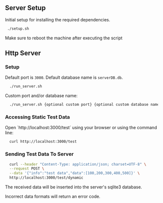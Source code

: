 ## Server Setup

Initial setup for installing the required dependencies.

```bash
 ./setup.sh
```

Make sure to reboot the machine after executing the script

## Http Server

### Setup

Default port is `3000`.
Default database name is `serverDB.db`.

```bash
  ./run_server.sh
```

Custom port and/or database name:
```bash
  ./run_server.sh {optional custom port} {optional custom database name}
```

### Accessing Static Test Data

Open `http://localhost:3000/test´ using your browser or using the command line:

```bash
  curl http://localhost:3000/test
```

### Sending Test Data To Server

```bash
  curl --header "Content-Type: application/json; charset=UTF-8" \
  --request POST \
  --data '{"info":"test data","data":[100,200,300,400,500]}' \
  http://localhost:3000/test/dynamic
```
The received data will be inserted into the server's sqlite3 database.

Incorrect data formats will return an error code.
